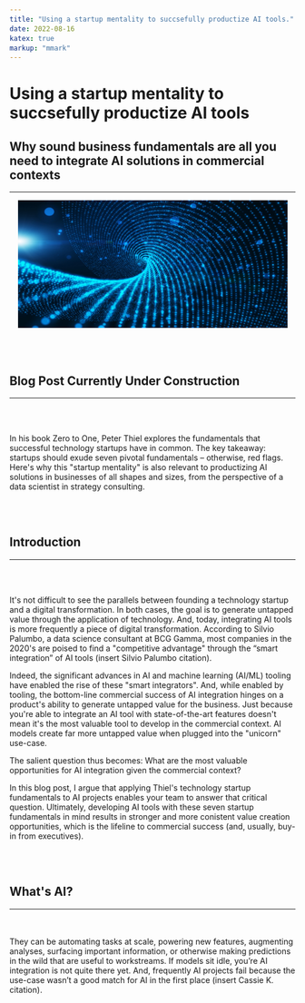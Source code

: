 ```yaml
---
title: "Using a startup mentality to succsefully productize AI tools."
date: 2022-08-16
katex: true
markup: "mmark"
---
```

# Using a startup mentality to succsefully productize AI tools

## Why sound business fundamentals are all you need to integrate AI solutions in commercial contexts
---

<p align="center"> <img src="/posts/blog_AI_image_2.jpeg"/ width = "475" height = "225"> </p>

<br><br>

## Blog Post Currently Under Construction 

---

<br><br>

In his book Zero to One, Peter Thiel explores the fundamentals that successful technology startups have in common. The key takeaway: startups should exude seven pivotal fundamentals – otherwise, red flags. Here's why this "startup mentality" is also relevant to productizing AI solutions in businesses of all shapes and sizes, from the perspective of a data scientist in strategy consulting.

<br><br>

## Introduction
---

<br><br>

It's not difficult to see the parallels between founding a technology startup and a digital transformation. In both cases, the goal is to generate untapped value through the application of technology. And, today, integrating AI tools is more frequently a piece of digital transformation. According to Silvio Palumbo, a data science consultant at BCG Gamma, most companies in the 2020's are poised to find a "competitive advantage" through the “smart integration” of AI tools (insert Silvio Palumbo citation). 

Indeed, the significant advances in AI and machine learning (AI/ML) tooling have enabled the rise of these "smart integrators". And, while enabled by tooling, the bottom-line commercial success of AI integration hinges on a product's ability to generate untapped value for the business. Just because you're able to integrate an AI tool with state-of-the-art features doesn't mean it's the most valuable tool to develop in the commercial context. AI models create far more untapped value when plugged into the "unicorn" use-case. 

The salient question thus becomes: What are the most valuable opportunities for AI integration given the commercial context? 

In this blog post, I argue that applying Thiel's technology startup fundamentals to AI projects enables your team to answer that critical question. Ultimately, developing AI tools with these seven startup fundamentals in mind results in stronger and more conistent value creation opportunities, which is the lifeline to commercial success (and, usually, buy-in from executives).

<br><br>
## What's AI?
---
<br><br>
They can be automating tasks at scale, powering new features, augmenting analyses, surfacing important information, or otherwise making predictions in the wild that are useful to workstreams. If models sit idle, you’re AI integration is not quite there yet. And, frequently AI projects fail because the use-case wasn’t a good match for AI in the first place (insert Cassie K. citation). 
